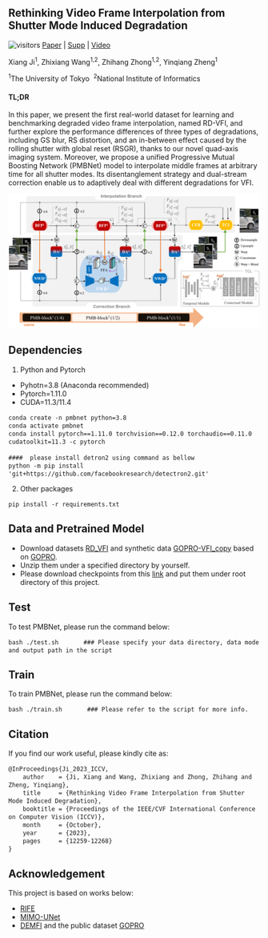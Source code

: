 ## Rethinking Video Frame Interpolation from Shutter Mode Induced Degradation
![visitors](https://visitor-badge.laobi.icu/badge?page_id=jixiang2016/PMBNet)  [Paper](https://openaccess.thecvf.com/content/ICCV2023/papers/Ji_Rethinking_Video_Frame_Interpolation_from_Shutter_Mode_Induced_Degradation_ICCV_2023_paper.pdf) | [Supp](https://openaccess.thecvf.com/content/ICCV2023/supplemental/Ji_Rethinking_Video_Frame_ICCV_2023_supplemental.pdf) | [Video](https://drive.google.com/file/d/1opbVtfsuPNvAw9XvdlTIPysb8eOs4PTD/view?usp=sharing)

Xiang Ji<sup>1</sup>, Zhixiang Wang<sup>1,2</sup>, Zhihang Zhong<sup>1,2</sup>, Yinqiang Zheng<sup>1</sup>

<sup>1</sup>The University of Tokyo&nbsp;&nbsp;<sup>2</sup>National Institute of Informatics&nbsp;&nbsp;
#### TL;DR
In this paper, we present the first real-world dataset for learning and benchmarking degraded video frame interpolation, named RD-VFI, and further explore the performance differences of three types of degradations, including GS blur, RS distortion, and an in-between effect caused by the rolling shutter with global reset (RSGR), thanks to our novel quad-axis imaging system. Moreover, we propose a unified Progressive Mutual Boosting Network (PMBNet) model to interpolate middle frames at arbitrary time for all shutter modes. Its disentanglement strategy and dual-stream correction enable us to adaptively deal with different degradations for VFI.

<img width="700" alt="image" src="docs/method.png">

## Dependencies
1. Python and Pytorch
- Pyhotn=3.8 (Anaconda recommended)
- Pytorch=1.11.0
- CUDA=11.3/11.4
``` shell
conda create -n pmbnet python=3.8
conda activate pmbnet
conda install pytorch==1.11.0 torchvision==0.12.0 torchaudio==0.11.0 cudatoolkit=11.3 -c pytorch

####  please install detron2 using command as bellow
python -m pip install 'git+https://github.com/facebookresearch/detectron2.git'
```

2. Other packages
``` shell
pip install -r requirements.txt
```
## Data and Pretrained Model
- Download datasets [RD_VFI](https://drive.google.com/file/d/19RQzMoieKcLP92F4whVzoAXNXG3XaoiQ/view?usp=sharing) and synthetic data [GOPRO-VFI_copy](https://drive.google.com/file/d/1AaI1DD0SYECfL8GXFuCR6a4tZieRCMMe/view?usp=sharing) based on [GOPRO](https://drive.google.com/file/d/1rJTmM9_mLCNzBUUhYIGldBYgup279E_f/view). <!--   coming soon   -->
- Unzip them under a specified directory by yourself.
- Please download checkpoints from this [link](https://drive.google.com/drive/folders/172pk7ppPmbLkcaNvYyO4OOXgn0Ia9SR_?usp=sharing) and put them under root directory of this project.

## Test
To test PMBNet, please run the command below:
``` shell
bash ./test.sh       ### Please specify your data directory, data mode and output path in the script
```
## Train
To train PMBNet, please run the command below:
``` shell
bash ./train.sh       ### Please refer to the script for more info.
```

## Citation

If you find our work useful, please kindly cite as:
```
@InProceedings{Ji_2023_ICCV,
    author    = {Ji, Xiang and Wang, Zhixiang and Zhong, Zhihang and Zheng, Yinqiang},
    title     = {Rethinking Video Frame Interpolation from Shutter Mode Induced Degradation},
    booktitle = {Proceedings of the IEEE/CVF International Conference on Computer Vision (ICCV)},
    month     = {October},
    year      = {2023},
    pages     = {12259-12268}
}
```

## Acknowledgement
This project is based on works below:
- [RIFE](https://github.com/megvii-research/ECCV2022-RIFE)
- [MIMO-UNet](https://github.com/chosj95/MIMO-UNet)
- [DEMFI](https://github.com/JihyongOh/DeMFI)
and the public dataset [GOPRO](https://drive.google.com/file/d/1rJTmM9_mLCNzBUUhYIGldBYgup279E_f/view)

